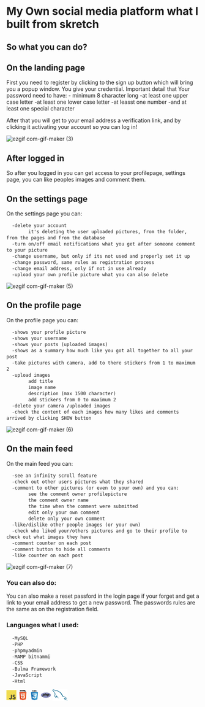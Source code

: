 <h1> My Own social media platform what I built from skretch</h1>

<h2>So what you can do?</h2>

<h2> On the landing page</h2>

First you need to register by clicking to the sign up button which will bring you a popup window.
You give your credential.
Important detail that Your password need to have:
      - minimum 8 character long
      -at least one upper case letter
      -at least one lower case letter
      -at leasst one number
      -and at least one special character
      
 After that you will get to your email address a verification link, and by clicking it activating your account so you can log in!
 
![ezgif com-gif-maker (3)](https://user-images.githubusercontent.com/83179142/177528663-599564f6-a682-4360-9463-652faeedf2a6.gif)

## After logged in

So after you logged in you can get access to your profilepage, settings page, you can like peoples images and comment them.

<h2>On the settings page</h2>

On the settings page you can:

      -delete your account
            it's deleting the user uploaded pictures, from the folder, from the pages and from the database
      -turn on/off email notifications what you get after someone comment to your picture
      -change username, but only if its not used and properly set it up
      -change password, same rules as registration process
      -change email address, only if not in use already
      -upload your own profile picture what you can also delete
      
![ezgif com-gif-maker (5)](https://user-images.githubusercontent.com/83179142/177532978-5d9b36e5-7ca3-4d47-ad1e-b056b855472c.gif)

<h2> On the profile page</h2>

On the profile page you can:

      -shows your profile picture
      -shows your username
      -shows your posts (uploaded images)
      -shows as a summary how much like you got all together to all your post
      -take pictures with camera, add to there stickers from 1 to maximum 2
      -upload images
            add title
            image name
            description (max 1500 character)
            add stickers from 0 to maximum 2
      -delete your camera /uploaded images
      -check the content of each images how many likes and comments arrived by clicking SHOW button
      
![ezgif com-gif-maker (6)](https://user-images.githubusercontent.com/83179142/177533552-34058390-7fae-4194-85db-89c1ec0f3faa.gif)

<h2>On the main feed</h2>

On the main feed you can:

      -see an infinity scroll feature
      -check out other users pictures what they shared
      -comment to other pictures (or even to your own) and you can:
            see the comment owner profilepicture
            the comment owner name
            the time when the comment were submitted
            edit only your own comment
            delete only your own comment
      -like/dislike other people images (or your own)
      -check who liked your/others pictures and go to their profile to check out what images they have
      -comment counter on each post
      -comment button to hide all comments
      -like counter on each post
      
   
![ezgif com-gif-maker (7)](https://user-images.githubusercontent.com/83179142/177535946-c30e6358-9f75-47b5-8844-ae145150f9de.gif)


<h3> You can also do:</h3>

You can also make a reset passford in the login page if your forget and get a link to your email address to get a new password.
The passwords rules are the same as on the registration field.


<h3>Languages what I used:</h3>

      -MySQL
      -PHP
      -phpmyadmin
      -MAMP bitnammi
      -CSS
      -Bulma Framework
      -JavaScript
      -Html
      
<div align="left">
        <img align="center" alt="javascript" width="26px" src="https://raw.githubusercontent.com/github/explore/80688e429a7d4ef2fca1e82350fe8e3517d3494d/topics/javascript/javascript.png">
        <img align="center" alt="html" width="26px" src="https://raw.githubusercontent.com/github/explore/80688e429a7d4ef2fca1e82350fe8e3517d3494d/topics/html/html.png">
        <img align="center" alt="css" width="26px" src="https://raw.githubusercontent.com/github/explore/80688e429a7d4ef2fca1e82350fe8e3517d3494d/topics/css/css.png">
        <img align="center" alt="php" width="26px" src="https://raw.githubusercontent.com/github/explore/80688e429a7d4ef2fca1e82350fe8e3517d3494d/topics/php/php.png">
        <img align="center" alt="mysql" height="30px" width="40px" src="https://raw.githubusercontent.com/devicons/devicon/master/icons/mysql/mysql-original.svg">
</div>
